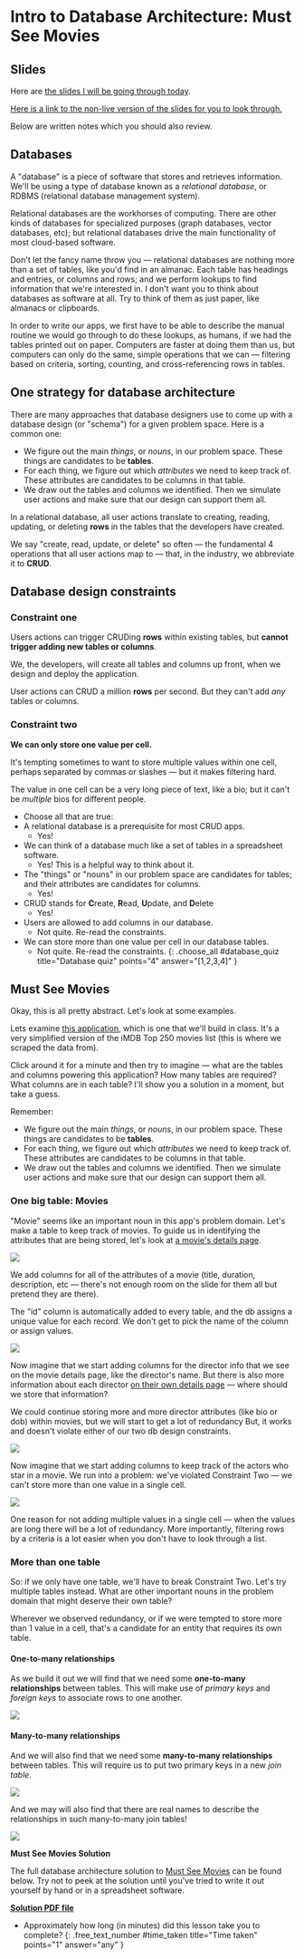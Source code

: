 # Intro to Database Architecture: Must See Movies

## Slides

Here are [the slides I will be going through today](https://firstdraft.slides.com/d/236NZyU/live).

[Here is a link to the non-live version of the slides for you to look through.](https://firstdraft.slides.com/raghubetina/appdev-03-intro-to-database-architecture?token=9RBQRn_H)

Below are written notes which you should also review.

## Databases

A "database" is a piece of software that stores and retrieves information. We'll be using a type of database known as a _relational database_, or RDBMS (relational database management system).

Relational databases are the workhorses of computing. There are other kinds of databases for specialized purposes (graph databases, vector databases, etc); but relational databases drive the main functionality of most cloud-based software.

Don't let the fancy name throw you — relational databases are nothing more than a set of tables, like you'd find in an almanac. Each table has headings and entries, or columns and rows; and we perform lookups to find information that we're interested in. I don't want you to think about databases as software at all. Try to think of them as just paper, like almanacs or clipboards.

In order to write our apps, we first have to be able to describe the manual routine we would go through to do these lookups, as humans, if we had the tables printed out on paper. Computers are faster at doing them than us, but computers can only do the same, simple operations that we can — filtering based on criteria, sorting, counting, and cross-referencing rows in tables.

## One strategy for database architecture

There are many approaches that database designers use to come up with a database design (or "schema") for a given problem space. Here is a common one:

- We figure out the main _things_, or _nouns_, in our problem space. These things are candidates to be **tables**.
- For each thing, we figure out which _attributes_ we need to keep track of. These attributes are candidates to be columns in that table.
- We draw out the tables and columns we identified. Then we simulate user actions and make sure that our design can support them all.

In a relational database, all user actions translate to creating, reading, updating, or deleting **rows** in the tables that the developers have created.

We say "create, read, update, or delete" so often — the fundamental 4 operations that all user actions map to — that, in the industry, we abbreviate it to **CRUD**.

## Database design constraints

### Constraint one

Users actions can trigger CRUDing **rows** within existing tables, but **cannot trigger adding new tables or columns**. 

We, the developers, will create all tables and columns up front, when we design and deploy the application.

User actions can CRUD a million **rows** per second. But they can't add _any_ tables or columns.

### Constraint two

**We can only store one value per cell.**

It's tempting sometimes to want to store multiple values within one cell, perhaps separated by commas or slashes — but it makes filtering hard.

The value in one cell can be a very long piece of text, like a bio; but it can't be _multiple_ bios for different people.

- Choose all that are true:
- A relational database is a prerequisite for most CRUD apps.
  - Yes!
- We can think of a database much like a set of tables in a spreadsheet software.
  - Yes! This is a helpful way to think about it.
- The "things" or "nouns" in our problem space are candidates for tables; and their attributes are candidates for columns.
  - Yes!
- CRUD stands for **C**reate, **R**ead, **U**pdate, and **D**elete
  - Yes!
- Users are allowed to add columns in our database.
  - Not quite. Re-read the constraints.
- We can store more than one value per cell in our database tables. 
  - Not quite. Re-read the constraints.
{: .choose_all #database_quiz title="Database quiz" points="4" answer="[1,2,3,4]" }

## Must See Movies

Okay, this is all pretty abstract. Let's look at some examples.

Lets examine [this application](https://msm.matchthetarget.com/), which is one that we'll build in class. It's a very simplified version of the iMDB Top 250 movies list (this is where we scraped the data from).

Click around it for a minute and then try to imagine — what are the tables and columns powering this application? How many tables are required? What columns are in each table? I'll show you a solution in a moment, but take a guess.

Remember:

- We figure out the main _things_, or _nouns_, in our problem space. These things are candidates to be **tables**.
- For each thing, we figure out which _attributes_ we need to keep track of. These attributes are candidates to be columns in that table.
- We draw out the tables and columns we identified. Then we simulate user actions and make sure that our design can support them all.

### One big table: Movies

"Movie" seems like an important noun in this app's problem domain. Let's make a table to keep track of movies. To guide us in identifying the attributes that are being stored, let's look at [a movie's details page](https://msm.matchthetarget.com/movies/24).

![](assets/movies-table-1.png)

We add columns for all of the attributes of a movie (title, duration, description, etc — there's not enough room on the slide for them all but pretend they are there).

The "id" column is automatically added to every table, and the db assigns a unique value for each record. We don't get to pick the name of the column or assign values.

![](assets/movies-table-2.png)

Now imagine that we start adding columns for the director info that we see on the movie details page, like the director's name. But there is also more information about each director [on their own details page](https://msm.matchthetarget.com/directors/45400) — where should we store that information?

We could continue storing more and more director attributes (like bio or dob) within movies, but we will start to get a lot of redundancy But, it works and doesn't violate either of our two db design constraints.

![](assets/movies-table-3.png)

Now imagine that we start adding columns to keep track of the actors who star in a movie. We run into a problem: we've violated Constraint Two — we can't store more than one value in a single cell.

![](assets/movies-table-4.png)

One reason for not adding multiple values in a single cell — when the values are long there will be a lot of redundancy. More importantly, filtering rows by a criteria is a lot easier when you don't have to look through a list.

### More than one table

So: if we only have one table, we'll have to break Constraint Two. Let's try multiple tables instead. What are other important nouns in the problem domain that might deserve their own table?

Wherever we observed redundancy, or if we were tempted to store more than 1 value in a cell, that's a candidate for an entity that requires its own table.

#### One-to-many relationships

As we build it out we will find that we need some **one-to-many relationships** between tables. This will make use of _primary keys_ and _foreign keys_ to associate rows to one another.

![](assets/one-to-many-1.png)

#### Many-to-many relationships

And we will also find that we need some **many-to-many relationships** between tables. This will require us to put two primary keys in a new _join table_.

![](assets/many-to-many-1.png)

And we may will also find that there are real names to describe the relationships in such many-to-many join tables!

![](assets/many-to-many-2.png)

<div class="alert alert-info">

**Must See Movies Solution**

The full database architecture solution to [Must See Movies](https://msm.matchthetarget.com/) can be found below. Try not to peek at the solution until you've tried to write it out yourself by hand or in a spreadsheet software.

[**Solution PDF file**](https://res.cloudinary.com/dmxgp9oq2/image/upload/v1736541827/appdev-lessons/intro-to-database-architecture/main/Must%20See%20Movies%20database%20architecture%20solution.pdf)
</div>

- Approximately how long (in minutes) did this lesson take you to complete?
{: .free_text_number #time_taken title="Time taken" points="1" answer="any" }
